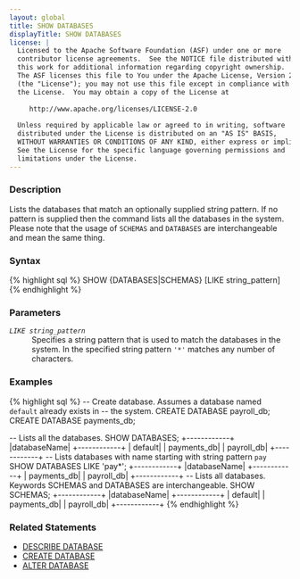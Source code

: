 ```yaml
---
layout: global
title: SHOW DATABASES
displayTitle: SHOW DATABASES
license: |
  Licensed to the Apache Software Foundation (ASF) under one or more
  contributor license agreements.  See the NOTICE file distributed with
  this work for additional information regarding copyright ownership.
  The ASF licenses this file to You under the Apache License, Version 2.0
  (the "License"); you may not use this file except in compliance with
  the License.  You may obtain a copy of the License at
 
     http://www.apache.org/licenses/LICENSE-2.0
 
  Unless required by applicable law or agreed to in writing, software
  distributed under the License is distributed on an "AS IS" BASIS,
  WITHOUT WARRANTIES OR CONDITIONS OF ANY KIND, either express or implied.
  See the License for the specific language governing permissions and
  limitations under the License.
---
```


### Description
Lists the databases that match an optionally supplied string pattern. If no
pattern is supplied then the command lists all the databases in the system.
Please note that the usage of `SCHEMAS` and `DATABASES` are interchangeable
and mean the same thing.

### Syntax
{% highlight sql %}
SHOW {DATABASES|SCHEMAS} [LIKE string_pattern]
{% endhighlight %}

### Parameters
<dl>
  <dt><code><em>LIKE string_pattern</em></code></dt>
  <dd>
    Specifies a string pattern that is used to match the databases in the system. In 
    the specified string pattern <code>'*'</code> matches any number of characters.
  </dd>
</dl>

### Examples
{% highlight sql %}
-- Create database. Assumes a database named `default` already exists in
-- the system. 
CREATE DATABASE payroll_db;
CREATE DATABASE payments_db;

-- Lists all the databases. 
SHOW DATABASES;
  +------------+
  |databaseName|
  +------------+
  |     default|
  | payments_db|
  |  payroll_db|
  +------------+
-- Lists databases with name starting with string pattern `pay`
SHOW DATABASES LIKE 'pay*';
  +------------+
  |databaseName|
  +------------+
  | payments_db|
  |  payroll_db|
  +------------+
-- Lists all databases. Keywords SCHEMAS and DATABASES are interchangeable. 
SHOW SCHEMAS;
  +------------+
  |databaseName|
  +------------+
  |     default|
  | payments_db|
  |  payroll_db|
  +------------+
{% endhighlight %}
### Related Statements
- [DESCRIBE DATABASE](sql-ref-syntax-aux-describe-database.html)
- [CREATE DATABASE](sql-ref-syntax-ddl-create-database.html)
- [ALTER DATABASE](sql-ref-syntax-ddl-alter-database.html)
